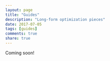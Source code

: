 ```yaml
---
layout: page
title: "Guides"
description: "Long-form optimization pieces"
date: 2017-07-05
tags: [guides]
comments: true
share: true
---
```


Coming soon!